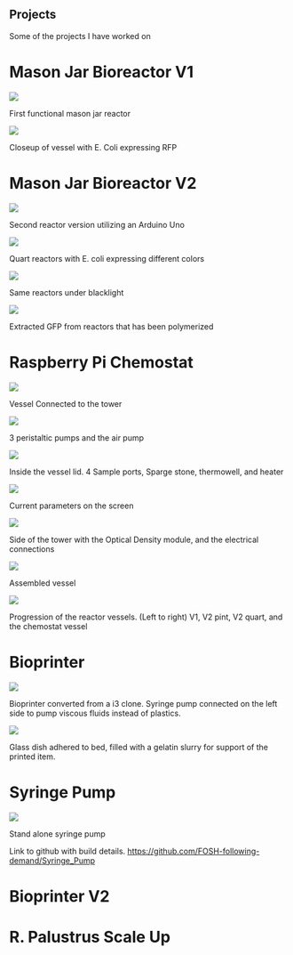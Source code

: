 ## Projects
Some of the projects I have worked on

# Mason Jar  Bioreactor V1

![](assets/README-e31a08d0.jpg)

First functional mason jar reactor

![](assets/README-92a26e02.jpg)

Closeup of vessel with E. Coli expressing RFP

# Mason Jar Bioreactor V2

![](assets/README-0bb9f751.jpg)

Second reactor version utilizing an Arduino Uno

![](assets/README-0b7a33d8.jpg)

Quart reactors with E. coli expressing different colors

![](assets/README-1e7e8f98.jpg)

Same reactors under blacklight

![](assets/README-a17d6e33.jpg)

Extracted GFP from reactors that has been polymerized


# Raspberry Pi Chemostat

![](assets/README-d1a1bf47.JPG)

Vessel Connected to the tower

![](assets/README-e0b1f76f.JPG)

3 peristaltic pumps and the air pump

![](assets/README-9175efb1.JPG)

Inside the vessel lid. 4 Sample ports, Sparge stone, thermowell, and heater

![](assets/README-e83ab4a9.JPG)

Current parameters on the screen

![](assets/README-5146c852.JPG)

Side of the tower with the Optical Density module, and the electrical connections

![](assets/README-bfd02e1f.JPG)

Assembled vessel

![](assets/README-73873263.JPG)

Progression of the reactor vessels. (Left to right) V1, V2 pint, V2 quart, and the chemostat vessel

# Bioprinter

![](assets/README-0fae1e54.jpg)

Bioprinter converted from a i3 clone. Syringe pump connected on the left side to pump viscous fluids instead of plastics.

![](assets/README-7df9f339.png)

Glass dish adhered to bed, filled with a gelatin slurry for support of the printed item.

# Syringe Pump

![](assets/README-1bca026d.jpg)

Stand alone syringe pump

Link to github with build details.
https://github.com/FOSH-following-demand/Syringe_Pump

# Bioprinter V2


# R. Palustrus Scale Up
